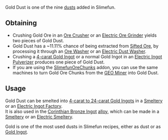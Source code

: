 Gold Dust is one of the nine [dusts](https://github.com/Slimefun/Slimefun4/wiki/Dusts) added in Slimefun.

## Obtaining

- Crushing Gold Ore in an [Ore Crusher](https://github.com/Slimefun/Slimefun4/wiki/Ore-Crusher) or an [Electric Ore Grinder](https://github.com/Slimefun/Slimefun4/wiki/Electric-Ore-Grinder) yields two pieces of Gold Dust.<br>
- Gold Dust has a ~11.11% chance of being extracted from [Sifted Ore](https://github.com/Slimefun/Slimefun4/wiki/Sifted-Ore), by processing it through an [Ore Washer](https://github.com/Slimefun/Slimefun4/wiki/Ore-Washer) or an [Electric Dust Washer](https://github.com/Slimefun/Slimefun4/wiki/Electric-Dust-Washer).
- Crushing a [4-carat Gold Ingot](https://github.com/Slimefun/Slimefun4/wiki/Gold-Ingot#Gold-Ingot-4-Carat)  or a normal Gold Ingot in an [Electric Ingot Pulverizer](https://github.com/Slimefun/Slimefun4/wiki/Electric-Ingot-Pulverizer) produces one piece of Gold Dust.
- If you are using the [SlimefunOreChunks](https://github.com/Slimefun/Slimefun4/wiki/Addons#official-addons) addon, you can use the same machines to turn Gold Ore Chunks from the [GEO Miner](https://github.com/Slimefun/Slimefun4/wiki/GEO-Miner) into Gold Dust.

## Usage

Gold Dust can be smelted into [4-carat to 24-carat Gold Ingots](https://github.com/Slimefun/Slimefun4/wiki/Gold-Ingot) in a [Smeltery](https://github.com/Slimefun/Slimefun4/wiki/Smeltery) or an [Electric Ingot Factory](https://github.com/Slimefun/Slimefun4/wiki/Electric-Ingot-Factory).<br>
It is also used in the [Corinthian Bronze Ingot](https://github.com/Slimefun/Slimefun4/wiki/Corinthian-Bronze-Ingot) [alloy](https://github.com/Slimefun/Slimefun4/wiki/Ingots#Alloys), which can be made in a [Smeltery](https://github.com/Slimefun/Slimefun4/wiki/Smeltery) or an [Electric Smeltery](https://github.com/Slimefun/Slimefun4/wiki/Electric-Smeltery).

Gold is one of the most used dusts in Slimefun recipes, either as dust or as [Gold Ingot](https://github.com/Slimefun/Slimefun4/wiki/Gold-Ingot).
